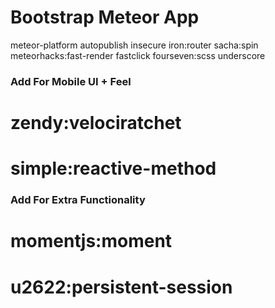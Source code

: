 # Bootstrap Meteor App

meteor-platform
autopublish
insecure
iron:router
sacha:spin
meteorhacks:fast-render
fastclick
fourseven:scss
underscore

### Add For Mobile UI + Feel
# zendy:velociratchet
# simple:reactive-method

### Add For Extra Functionality
# momentjs:moment
# u2622:persistent-session